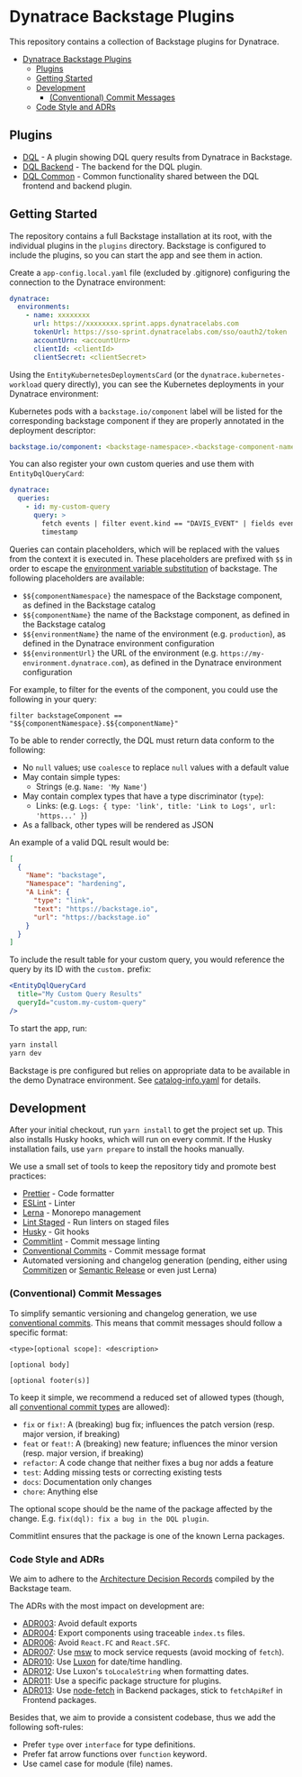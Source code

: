 # Dynatrace Backstage Plugins

This repository contains a collection of Backstage plugins for Dynatrace.

- [Dynatrace Backstage Plugins](#dynatrace-backstage-plugins)
  - [Plugins](#plugins)
  - [Getting Started](#getting-started)
  - [Development](#development)
    - [(Conventional) Commit Messages](#conventional-commit-messages)
  - [Code Style and ADRs](#code-style-and-adrs)

## Plugins

- [DQL](./plugins/dql/README.md) - A plugin showing DQL query results from
  Dynatrace in Backstage.
- [DQL Backend](./plugins/dql-backend/README.md) - The backend for the DQL
  plugin.
- [DQL Common](./plugins/dql-common/README.md) - Common functionality shared
  between the DQL frontend and backend plugin.

## Getting Started

The repository contains a full Backstage installation at its root, with the
individual plugins in the `plugins` directory. Backstage is configured to
include the plugins, so you can start the app and see them in action.

Create a `app-config.local.yaml` file (excluded by .gitignore) configuring the
connection to the Dynatrace environment:

```yaml
dynatrace:
  environments:
    - name: xxxxxxxx
      url: https://xxxxxxxx.sprint.apps.dynatracelabs.com
      tokenUrl: https://sso-sprint.dynatracelabs.com/sso/oauth2/token
      accountUrn: <accountUrn>
      clientId: <clientId>
      clientSecret: <clientSecret>
```

Using the `EntityKubernetesDeploymentsCard` (or the
`dynatrace.kubernetes-workload` query directly), you can see the Kubernetes
deployments in your Dynatrace environment:

Kubernetes pods with a `backstage.io/component` label will be listed for the
corresponding backstage component if they are properly annotated in the
deployment descriptor:

```yaml
backstage.io/component: <backstage-namespace>.<backstage-component-name>
```

You can also register your own custom queries and use them with
`EntityDqlQueryCard`:

```yaml
dynatrace:
  queries:
    - id: my-custom-query
      query: >
        fetch events | filter event.kind == "DAVIS_EVENT" | fields event.kind,
        timestamp
```

Queries can contain placeholders, which will be replaced with the values from
the context it is executed in. These placeholders are prefixed with `$$` in
order to escape the
[environment variable substitution](https://backstage.io/docs/conf/writing/#environment-variable-substitution)
of backstage. The following placeholders are available:

- `$${componentNamespace}` the namespace of the Backstage component, as defined
  in the Backstage catalog
- `$${componentName}` the name of the Backstage component, as defined in the
  Backstage catalog
- `$${environmentName}` the name of the environment (e.g. `production`), as
  defined in the Dynatrace environment configuration
- `$${environmentUrl}` the URL of the environment (e.g.
  `https://my-environment.dynatrace.com`), as defined in the Dynatrace
  environment configuration

For example, to filter for the events of the component, you could use the
following in your query:

```dql
filter backstageComponent == "$${componentNamespace}.$${componentName}"
```

To be able to render correctly, the DQL must return data conform to the
following:

- No `null` values; use `coalesce` to replace `null` values with a default value
- May contain simple types:
  - Strings (e.g. `Name: 'My Name'`)
- May contain complex types that have a type discriminator (`type`):
  - Links: (e.g.
    `Logs: { type: 'link', title: 'Link to Logs', url: 'https...' }`)
- As a fallback, other types will be rendered as JSON

An example of a valid DQL result would be:

```json
[
  {
    "Name": "backstage",
    "Namespace": "hardening",
    "A Link": {
      "type": "link",
      "text": "https://backstage.io",
      "url": "https://backstage.io"
    }
  }
]
```

To include the result table for your custom query, you would reference the query
by its ID with the `custom.` prefix:

```jsx
<EntityDqlQueryCard
  title="My Custom Query Results"
  queryId="custom.my-custom-query"
/>
```

To start the app, run:

```sh
yarn install
yarn dev
```

Backstage is pre configured but relies on appropriate data to be available in
the demo Dynatrace environment. See [catalog-info.yaml](./catalog-info.yaml) for
details.

## Development

After your initial checkout, run `yarn install` to get the project set up. This
also installs Husky hooks, which will run on every commit. If the Husky
installation fails, use `yarn prepare` to install the hooks manually.

We use a small set of tools to keep the repository tidy and promote best
practices:

- [Prettier](https://prettier.io/) - Code formatter
- [ESLint](https://eslint.org/) - Linter
- [Lerna](https://lerna.js.org/) - Monorepo management
- [Lint Staged](https://github.com/lint-staged/lint-staged#readme) - Run linters
  on staged files
- [Husky](https://typicode.github.io/husky/#/) - Git hooks
- [Commitlint](https://commitlint.js.org/#/) - Commit message linting
- [Conventional Commits](https://www.conventionalcommits.org/en/v1.0.0/) -
  Commit message format
- Automated versioning and changelog generation (pending, either using
  [Commitizen](https://github.com/commitizen/cz-cli) or
  [Semantic Release](https://github.com/semantic-release/semantic-release) or
  even just Lerna)

### (Conventional) Commit Messages

To simplify semantic versioning and changelog generation, we use
[conventional commits](https://www.conventionalcommits.org/en/v1.0.0/). This
means that commit messages should follow a specific format:

```commit
<type>[optional scope]: <description>

[optional body]

[optional footer(s)]
```

To keep it simple, we recommend a reduced set of allowed types (though, all
[conventional commit types](https://www.conventionalcommits.org/en/v1.0.0/#summary)
are allowed):

- `fix` or `fix!`: A (breaking) bug fix; influences the patch version (resp.
  major version, if breaking)
- `feat` or `feat!`: A (breaking) new feature; influences the minor version
  (resp. major version, if breaking)
- `refactor`: A code change that neither fixes a bug nor adds a feature
- `test`: Adding missing tests or correcting existing tests
- `docs`: Documentation only changes
- `chore`: Anything else

The optional scope should be the name of the package affected by the change.
E.g. `fix(dql): fix a bug in the DQL plugin`.

Commitlint ensures that the package is one of the known Lerna packages.

### Code Style and ADRs

We aim to adhere to the
[Architecture Decision Records](https://github.com/backstage/backstage/tree/master/docs/architecture-decisions)
compiled by the Backstage team.

The ADRs with the most impact on development are:

- [ADR003](https://github.com/backstage/backstage/blob/master/docs/architecture-decisions/adr003-avoid-default-exports.md):
  Avoid default exports
- [ADR004](https://github.com/backstage/backstage/blob/master/docs/architecture-decisions/adr004-module-export-structure.md):
  Export components using traceable `index.ts` files.
- [ADR006](https://github.com/backstage/backstage/blob/master/docs/architecture-decisions/adr006-avoid-react-fc.md):
  Avoid `React.FC` and `React.SFC`.
- [ADR007](https://github.com/backstage/backstage/blob/master/docs/architecture-decisions/adr007-use-msw-to-mock-service-requests.md):
  Use [msw](https://mswjs.io/) to mock service requests (avoid mocking of
  `fetch`).
- [ADR010](https://github.com/backstage/backstage/blob/master/docs/architecture-decisions/adr010-luxon-date-library.md):
  Use [Luxon](https://moment.github.io/luxon/) for date/time handling.
- [ADR012](https://github.com/backstage/backstage/blob/master/docs/architecture-decisions/adr012-use-luxon-locale-and-date-presets.md):
  Use Luxon's `toLocaleString` when formatting dates.
- [ADR011](https://github.com/backstage/backstage/blob/master/docs/architecture-decisions/adr011-plugin-package-structure.md):
  Use a specific package structure for plugins.
- [ADR013](https://github.com/backstage/backstage/blob/master/docs/architecture-decisions/adr013-use-node-fetch.md):
  Use [node-fetch](https://www.npmjs.com/package/node-fetch) in Backend
  packages, stick to `fetchApiRef` in Frontend packages.

Besides that, we aim to provide a consistent codebase, thus we add the following
soft-rules:

- Prefer `type` over `interface` for type definitions.
- Prefer fat arrow functions over `function` keyword.
- Use camel case for module (file) names.
